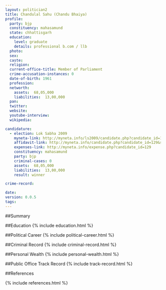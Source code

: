 ```yaml
---
layout: politician2
title: Chandulal Sahu (Chandu Bhaiya)
profile: 
  party: bjp
  constituency: mahasamund
  state: chhattisgarh
  education: 
    level: graduate
    details: professional b.com / llb
  photo: 
  sex: 
  caste: 
  religion: 
  current-office-title: Member of Parliament
  crime-accusation-instances: 0
  date-of-birth: 1961
  profession: 
  networth: 
    assets:  68,05,000
    liabilities:  13,00,000
  pan: 
  twitter: 
  website: 
  youtube-interview: 
  wikipedia: 

candidature: 
  - election: Lok Sabha 2009
    myneta-link: http://myneta.info/ls2009/candidate.php?candidate_id=129
    affidavit-link: http://myneta.info/candidate.php?candidate_id=129&scan=original
    expenses-link: http://myneta.info/expense.php?candidate_id=129
    constituency: mahasamund 
    party: bjp
    criminal-cases: 0
    assets:  68,05,000
    liabilities:  13,00,000
    result: winner 

crime-record: 

date: 
version: 0.0.5
tags: 
---
```

##Summary


##Education
{% include education.html %}


##Political Career
{% include political-career.html %}


##Criminal Record
{% include criminal-record.html %}


##Personal Wealth
{% include personal-wealth.html %}


##Public Office Track Record
{% include track-record.html %}


##References


{% include references.html %}